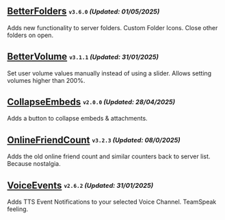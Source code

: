 ## [BetterFolders](https://betterdiscord.app/plugin/BetterFolders) <sub><sup>`v3.6.0` *(Updated: 01/05/2025)*</sup></sub>
Adds new functionality to server folders. Custom Folder Icons. Close other folders on open.

## [BetterVolume](https://betterdiscord.app/plugin/BetterVolume) <sub><sup>`v3.1.1` *(Updated: 31/01/2025)*</sup></sub>
Set user volume values manually instead of using a slider. Allows setting volumes higher than 200%.

## [CollapseEmbeds](https://betterdiscord.app/plugin/CollapseEmbeds) <sub><sup>`v2.0.0` *(Updated: 28/04/2025)*</sup></sub>
Adds a button to collapse embeds & attachments.

## [OnlineFriendCount](https://betterdiscord.app/plugin/OnlineFriendCount) <sub><sup>`v3.2.3` *(Updated: 08/0/2025)*</sup></sub>
Adds the old online friend count and similar counters back to server list. Because nostalgia.

## [VoiceEvents](https://betterdiscord.app/plugin/VoiceEvents) <sub><sup>`v2.6.2` *(Updated: 31/01/2025)*</sup></sub>
Adds TTS Event Notifications to your selected Voice Channel. TeamSpeak feeling.
